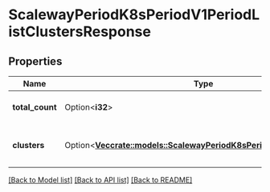 # ScalewayPeriodK8sPeriodV1PeriodListClustersResponse

## Properties

Name | Type | Description | Notes
------------ | ------------- | ------------- | -------------
**total_count** | Option<**i32**> | The total number of clusters | [optional]
**clusters** | Option<[**Vec<crate::models::ScalewayPeriodK8sPeriodV1PeriodCluster>**](scaleway.k8s.v1.Cluster.md)> | The paginated returned clusters | [optional]

[[Back to Model list]](../README.md#documentation-for-models) [[Back to API list]](../README.md#documentation-for-api-endpoints) [[Back to README]](../README.md)


